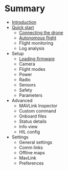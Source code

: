 # Summary

* [Introduction](README.md)
* [Quick start](quickstart.md)
   * [Connecting the drone](connectingthe_drone_md.md)
   * [Autonomous flight](autonomous_flight.md)
   * Flight monitoring
   * Log analysis
* Setup
   * [Loading firmware](setup_loading_firmware.md)
   * Camera
   * Flight modes
   * Power
   * Radio
   * Sensors
   * Safety
   * Parameters
* Advanced
   * MAVLink Inspector
   * Custom command
   * Onboard files
   * Status details
   * Info view
   * HIL config
* Settings
   * General settings
   * Comm links
   * Offline maps
   * MavLink
   * Preferences

